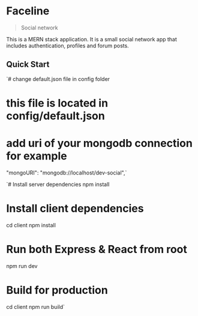 # Faceline
> Social network

This is a MERN stack application. It is a small social network app that includes authentication, profiles and forum posts.

## Quick Start

`# change default.json file in config folder

# this file is located in config/default.json

# add uri of your mongodb connection for example

 "mongoURI": "mongodb://localhost/dev-social",`

`# Install server dependencies
npm install

# Install client dependencies
cd client
npm install

# Run both Express & React from root
npm run dev

# Build for production
cd client
npm run build`
